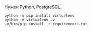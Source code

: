 Нужен Python, PostgreSQL.

    python -m pip install virtualenv
    python -m virtualenv .v
    .v/bin/pip install -r requirements.txt
